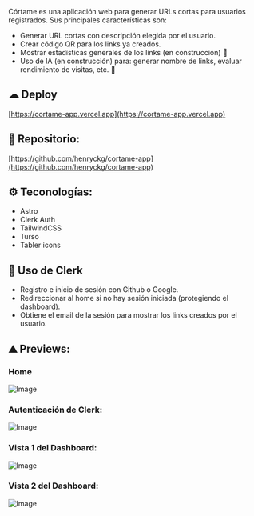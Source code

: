 Córtame es una aplicación web para generar URLs cortas para usuarios registrados. Sus principales características son:
- Generar URL cortas con descripción elegida por el usuario.
- Crear código QR para los links ya creados.
- Mostrar estadísticas generales de los links (en construcción) 🚧
- Uso de IA (en construcción) para: generar nombre de links, evaluar rendimiento de visitas, etc. 🚧

## ☁  Deploy
[https://cortame-app.vercel.app](https://cortame-app.vercel.app)

## 📁 Repositorio:
[https://github.com/henryckg/cortame-app](https://github.com/henryckg/cortame-app)

## ⚙️ Teconologías:
- Astro
- Clerk Auth
- TailwindCSS
- Turso
- Tabler icons

## 🔑 Uso de Clerk
 - Registro e inicio de sesión con Github o Google.
 - Redireccionar al home si no hay sesión iniciada (protegiendo el dashboard).
 - Obtiene el email de la sesión para mostrar los links creados por el usuario.

## ⛰ Previews:

### Home
![Image](https://github.com/user-attachments/assets/176ece43-0256-4fb0-b61e-f327d61281d2)

### Autenticación de Clerk:
![Image](https://github.com/user-attachments/assets/639c80ac-bc3c-420d-a859-5a98ad9bfa15)

### Vista 1 del Dashboard:
![Image](https://github.com/user-attachments/assets/1f08f09f-ed2d-4949-8591-97d624a5055c)

### Vista 2 del Dashboard:
![Image](https://github.com/user-attachments/assets/0cb14eee-7fb4-494b-8331-54fd7f589282)
